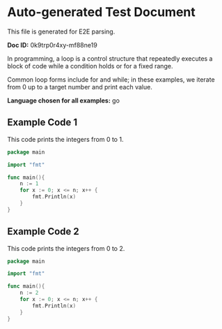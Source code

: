 # Auto-generated Test Document

This file is generated for E2E parsing.

**Doc ID:** 0k9trp0r4xy-mf88ne19

In programming, a loop is a control structure that repeatedly executes a block of code while a condition holds or for a fixed range.

Common loop forms include for and while; in these examples, we iterate from 0 up to a target number and print each value.

**Language chosen for all examples:** go

## Example Code 1

This code prints the integers from 0 to 1.

```go
package main

import "fmt"

func main(){
    n := 1
    for x := 0; x <= n; x++ {
        fmt.Println(x)
    }
}
```

## Example Code 2

This code prints the integers from 0 to 2.

```go
package main

import "fmt"

func main(){
    n := 2
    for x := 0; x <= n; x++ {
        fmt.Println(x)
    }
}
```

